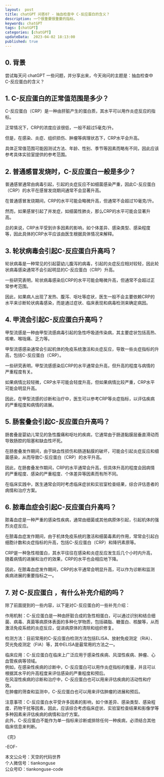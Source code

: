 ```yaml
---   
layout:  post  
title: chatGPT 问答07 - 抽血检查中 C-反应蛋白的含义？  
description: 一个很重要很重要的指标。 
keywords: chatGPT  
tags: [chatGPT]  
categories: [chatGPT]  
updateData:  2023-04-02 18:13:00  
published: true  
---  
```



## 0. 背景  


尝试每天问 chatGPT 一些问题，并分享出来，今天询问的主题是：抽血检查中 C-反应蛋白的含义？  


## 1. C-反应蛋白的正常值范围是多少？  


C-反应蛋白（CRP）是一种由肝脏产生的蛋白质，其水平可以用作炎症反应的指标。  


正常情况下，CRP的浓度应该很低，一般不超过5毫克/升。  


但是，在感染、炎症、组织损伤、肿瘤等病理状态下，CRP水平会升高。  


具体正常值范围可能因测试方法、年龄、性别、季节等因素而略有不同，因此应该参考具体实验室提供的参考范围。  


## 2. 普通感冒发烧时，C-反应蛋白一般是多少？  


普通感冒通常由病毒引起，引起的炎症反应不如细菌感染严重，因此C-反应蛋白（CRP）的水平在感冒发烧期间通常不会显著升高。  


在普通感冒发烧期间，CRP的水平可能会略微升高，但通常不会超过10毫克/升。  


然而，如果感冒引起了并发症，如细菌性肺炎，那么CRP的水平可能会显著升高。  


总的来说，CRP水平受到许多因素的影响，如个体差异、感染类型、感染程度等，因此具体的CRP水平应该由医生根据具体情况来解释。  


## 3. 轮状病毒会引起C-反应蛋白升高吗？  


轮状病毒是一种常见的引起婴幼儿腹泻的病毒，引起的炎症反应相对较轻，因此轮状病毒感染通常不会引起明显的C-反应蛋白（CRP）升高。  


一些研究表明，轮状病毒感染后CRP的水平可能会略微升高，但通常不会超过正常参考范围。  


因此，如果病人出现了发热、腹泻、呕吐等症状，医生一般不会主要依赖CRP的水平来诊断轮状病毒感染，而是通过症状、临床表现和病毒检测来确定病因。  



## 4. 甲流会引起C-反应蛋白升高吗？  


甲型流感是一种由甲型流感病毒引起的急性呼吸道传染病，其主要症状包括高热、咳嗽、喉咙痛、乏力等。  


甲型流感感染通常会引起机体的免疫系统激活和炎症反应，导致一些炎症指标的升高，包括C-反应蛋白（CRP）。  


一些研究表明，甲型流感感染后CRP的水平通常会升高，但升高的程度与病情的严重程度有关。  


如果病情比较轻微，CRP水平可能会轻度升高，但如果病情比较严重，CRP水平可能会明显升高。  


因此，在甲型流感的诊断和治疗中，医生可以参考CRP等炎症指标，以评估疾病的严重程度和病情的进展。  



## 5. 肠套叠会引起C-反应蛋白升高吗？  


肠套叠是婴幼儿常见的急性腹痛和呕吐的疾病，它通常由于肠道黏膜层垂直滑动而导致肠腔的阻塞和缺血性坏死。  


在肠套叠发作期间，由于缺血性损伤和肠道黏膜的破坏，可能会引起炎症反应和细菌感染，从而导致C-反应蛋白（CRP）的水平升高。  


因此，在肠套叠发作期间，CRP的水平通常会升高，但具体升高的程度会因病情的严重程度、感染的严重程度、个体差异等因素而有所不同。  


在临床实践中，医生通常会同时考虑临床症状和实验室检查结果，综合评估患者的病情和治疗方案。  


## 6. 脓毒血症会引起C-反应蛋白升高吗？  


脓毒血症是一种严重的感染性疾病，通常由细菌或其他病原体引起，引起机体的强烈炎症反应。  


在脓毒血症发作期间，由于机体免疫系统的激活和细菌毒素的作用，常常会引起白细胞计数和炎症指标的升高，包括C-反应蛋白（CRP）和降钙素原等。  


CRP是一种急性相蛋白，其水平往往在感染和炎症反应发生后几个小时内升高，随着病情的进展和治疗的效果，CRP的水平也会相应地下降。  


因此，在脓毒血症发作期间，CRP的水平通常会明显升高，可以作为诊断和监测疾病进展的重要指标之一。  


## 7. 对 C-反应蛋白 ，有什么补充介绍的吗？  


除了前面提到的一些内容，以下是对C-反应蛋白的一些补充介绍：  


作用机制：C-反应蛋白是一种由肝脏合成的急性相蛋白，可以通过识别和结合细菌、病毒、真菌等病原体表面的多种化学物质，包括磷脂、糖蛋白、核酸等，从而激活免疫系统的炎症反应，促进病原体的清除和组织修复。  


检测方法：目前常用的C-反应蛋白检测方法包括ELISA、放射免疫测定（RIA）、荧光免疫测定（FIA）等，其中ELISA是最常用的方法之一。  


临床应用：C-反应蛋白在临床上广泛应用于感染性疾病、风湿性疾病、肿瘤、心血管疾病等领域。  
例如，在感染性疾病的诊断中，C-反应蛋白可以用作炎症指标的衡量，并且可以根据其水平的升高程度来评估感染的严重程度和预后。  
在风湿性疾病的诊断和治疗中，C-反应蛋白也可以用来评估疾病的活动性和疗效。  
在肿瘤的筛查和监测中，C-反应蛋白也可以用来评估肿瘤的进展和预后。  


注意事项：C-反应蛋白水平受许多因素的影响，如个体差异、感染类型、感染程度、药物干扰等因素，因此，应该综合考虑临床症状、实验室检查结果和影像学等多种因素来评估疾病的病情和治疗方案。  
此外，C-反应蛋白不能作为单一指标来诊断或排除任何一种疾病，必须结合其他临床信息来判断。  




《完》  


-EOF-  



本文公众号：天空的代码世界  
个人微信号：tiankonguse  
公众号ID：tiankonguse-code  
  

